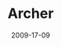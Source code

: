 ---
title: Archer
url: https://en.wikipedia.org/wiki/Archer_%282009_TV_series%29
permalink: "/shows/{{ title | slug }}/"
createdBy: 
    - Adam Reed
tags:
    - Adult_animation
    - Animated_sitcom
    - Comedy
    - Spy
    - Action
date: 2009-17-09
dateStr: September 17, 2009
seasons: 11
episodes: 115
runtime: 19-24min
streamingService:
    - Hulu
---